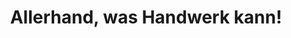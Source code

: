 ---
title: "Allerhand, was Handwerk kann!"
url: /wien/allerhand-was-handwerk-kann/
shop: Andenken
---